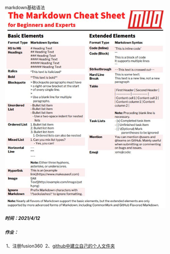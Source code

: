 markdown基础语法
![](./sk/sources/markdown.png)

##### 时间：2021/4/12
##### 作业：
​			1、注册fusion360
​			2、[github中建立自己的个人文件夹](https://cloud.tencent.com/developer/article/1455721)
